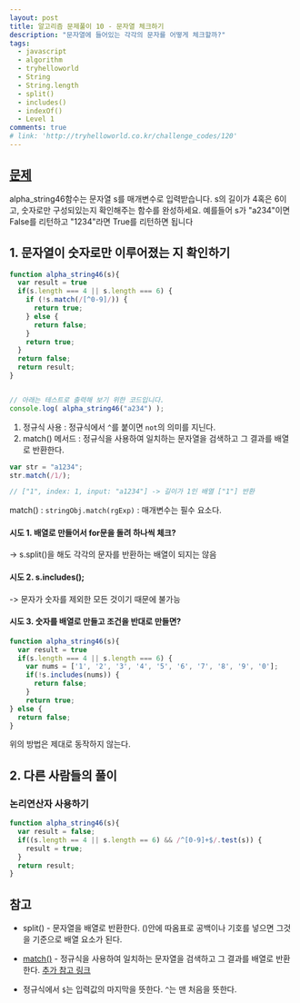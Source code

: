 ```yaml
---
layout: post
title: 알고리즘 문제풀이 10 - 문자열 체크하기
description: "문자열에 들어있는 각각의 문자를 어떻게 체크할까?"
tags:
  - javascript
  - algorithm
  - tryhelloworld
  - String
  - String.length
  - split()
  - includes()
  - indexOf()
  - Level 1
comments: true
# link: 'http://tryhelloworld.co.kr/challenge_codes/120'
---
```


## [문제](http://tryhelloworld.co.kr/challenge_codes/99)

alpha_string46함수는 문자열 s를 매개변수로 입력받습니다.
s의 길이가 4혹은 6이고, 숫자로만 구성되있는지 확인해주는 함수를 완성하세요.
예를들어 s가 "a234"이면 False를 리턴하고 "1234"라면 True를 리턴하면 됩니다

## 1. 문자열이 숫자로만 이루어졌는 지 확인하기

```javascript
function alpha_string46(s){
  var result = true
  if(s.length === 4 || s.length === 6) {
    if (!s.match(/[^0-9]/)) {
      return true;
    } else {
      return false;
    }
    return true;
  } 
  return false;
  return result;
}


// 아래는 테스트로 출력해 보기 위한 코드입니다.
console.log( alpha_string46("a234") );
```
1. 정규식 사용 : 정규식에서 `^`를 붙이면 `not`의 의미를 지닌다.
2. match() 메서드 : 정규식을 사용하여 일치하는 문자열을 검색하고 그 결과를 배열로 반환한다.

```javascript
var str = "a1234";
str.match(/1/);

// ["1", index: 1, input: "a1234"] -> 길이가 1인 배열 ["1"] 반환
```

match()
: `stringObj.match(rgExp)`
: 매개변수는 필수 요소다.

#### 시도 1. 배열로 만들어서 for문을 돌려 하나씩 체크? 

-> s.split()을 해도 각각의 문자를 반환하는 배열이 되지는 않음

#### 시도 2. s.includes(); 

-> 문자가 숫자를 제외한 모든 것이기 때문에 불가능

#### 시도 3. 숫자를 배열로 만들고 조건을 반대로 만들면?

```javascript
function alpha_string46(s){
  var result = true
  if(s.length === 4 || s.length === 6) {
    var nums = ['1', '2', '3', '4', '5', '6', '7', '8', '9', '0'];
    if(!s.includes(nums)) {
      return false;
    }
  	return true;
} else {
  return false;
}
```
위의 방법은 제대로 동작하지 않는다.

## 2. 다른 사람들의 풀이

### 논리연산자 사용하기

```javascript
function alpha_string46(s){
  var result = false;
  if((s.length == 4 || s.length == 6) && /^[0-9]+$/.test(s)) {
    result = true;
  }
  return result;
}
```

## 참고

* split() - 문자열을 배열로 반환한다. ()안에 따옴표로 공백이나 기호를 넣으면 그것을 기준으로 배열 요소가 된다.

* [match()](https://developer.mozilla.org/en/docs/Web/JavaScript/Reference/Global_Objects/String/match) - 정규식을 사용하여 일치하는 문자열을 검색하고 그 결과를 배열로 반환한다. [추가 참고 링크](https://msdn.microsoft.com/ko-kr/library/7df7sf4x(v=vs.94).aspx)

* 정규식에서 `$`는 입력값의 마지막을 뜻한다. `^`는 맨 처음을 뜻한다.